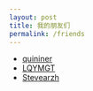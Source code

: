 ```yaml
---
layout: post
title: 我的朋友们
permalink: /friends
---
```


* [quininer](https://quininer.github.io)
* [LQYMGT](https://lqymgt.github.io)
* [Stevearzh](https://stevearzh.github.io)
